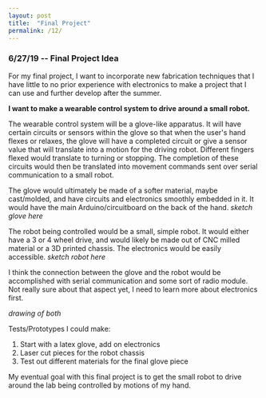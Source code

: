 ```yaml
---
layout: post
title:  "Final Project"
permalink: /12/
---
```


### 6/27/19 -- Final Project Idea

For my final project, I want to incorporate new fabrication techniques that I have little to no prior experience with electronics to make a project that I can use and further develop after the summer.

**I want to make a wearable control system to drive around a small robot.**

The wearable control system will be a glove-like apparatus. It will have certain circuits or sensors within the glove so that when the user's hand flexes or relaxes, the glove will have a completed circuit or give a sensor value that will translate into a motion for the driving robot. Different fingers flexed would translate to turning or stopping. The completion of these circuits would then be translated into movement commands sent over serial communication to a small robot.

The glove would ultimately be made of a softer material, maybe cast/molded, and have circuits and electronics smoothly embedded in it. It would have the main Arduino/circuitboard on the back of the hand. _sketch glove here_

The robot being controlled would be a small, simple robot. It would either have a 3 or 4 wheel drive, and would likely be made out of CNC milled material or a 3D printed chassis. The electronics would be easily accessible. _sketch robot here_

I think the connection between the glove and the robot would be accomplished with serial communication and some sort of radio module. Not really sure about that aspect yet, I need to learn more about electronics first.

_drawing of both_

Tests/Prototypes I could make:
1. Start with a latex glove, add on electronics
2. Laser cut pieces for the robot chassis
3. Test out different materials for the final glove piece

My eventual goal with this final project is to get the small robot to drive around the lab being controlled by motions of my hand.